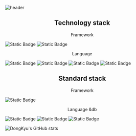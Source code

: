 ![header](https://capsule-render.vercel.app/api?type=shark&color=_hexcode&height=300&section=header&text=Welecome!&fontSize=70&fontColor=b21848)
<h2 style="text-align:center">Technology stack</h2>

<p style="text-align:center">Framework</p>
<img alt="Static Badge" src="https://img.shields.io/badge/react%20-%20%2361DAFB?logo=react&logoColor=white"></img>
<img alt="Static Badge" src="https://img.shields.io/badge/react%20native%20-%20%23B7178C?logo=react&logoColor=white"></img>
   
<p style="text-align:center">Language</p>
<img alt="Static Badge" src="https://img.shields.io/badge/html5-%23E34F26?logo=html5&logoColor=white"></img>
<img alt="Static Badge" src="https://img.shields.io/badge/css3%20-%20%231572B6?logo=css3&logoColor=white"></img>
<img alt="Static Badge" src="https://img.shields.io/badge/javascript%20-%20%23F7DF1E?logo=javascript&logoColor=white"></img>
<img alt="Static Badge" src="https://img.shields.io/badge/typescript%20-%20%233178C6?logo=typescript&logoColor=purple"></img>

<h2 style="text-align:center">Standard stack</h2>
<p style="text-align:center">Framework</p>
<img alt="Static Badge" src="https://img.shields.io/badge/springboot%20-%236DB33F?logo=springboot&logoColor=white"></img>
<p style="text-align:center">Language &db</p>
<img alt="Static Badge" src="https://img.shields.io/badge/c-%23A8B9CC?logo=c&logoColor=white"></img>
<img alt="Static Badge" src="https://img.shields.io/badge/java%20-%236DB33F?logo=java&logoColor=white"></img>
<img alt="Static Badge" src="https://img.shields.io/badge/mysql%20-%20%234479A1?logo=mysql&logoColor=white"></img>

![DongKyu's GitHub stats](https://github-readme-stats.vercel.app/api?username=ldkstellar&theme=dark&show_icons=true)

